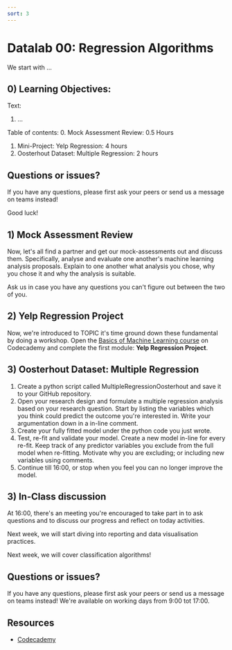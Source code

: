```yaml
---
sort: 3
---
```


# Datalab 00: Regression Algorithms

We start with ...

## 0) Learning Objectives:
Text:
1. ...

Table of contents:
0. Mock Assessment Review: 0.5 Hours
1. Mini-Project: Yelp Regression: 4 hours
2. Oosterhout Dataset: Multiple Regression: 2 hours

## Questions or issues?
If you have any questions, please first ask your peers or send us a message on teams instead!

Good luck!


## 1) Mock Assessment Review
Now, let's all find a partner and get our mock-assessments out and discuss them. Specifically, analyse and evaluate one another's machine learning analysis proposals. Explain to one another what analysis you chose, why you chose it and why the analysis is suitable.

Ask us in case you have any questions you can't figure out between the two of you.

## 2) Yelp Regression Project
Now, we're introduced to TOPIC it's time ground down these fundamental by doing a workshop. Open the [Basics of Machine Learning course](https://www.codecademy.com/learn/machine-learning) on Codecademy and complete the first module: **Yelp Regression Project**.


## 3) Oosterhout Dataset: Multiple Regression
1. Create a python script called MultipleRegressionOosterhout and save it to your GitHub repository.
2. Open your research design and formulate a multiple regression analysis based on your research question. Start by listing the variables which you think could predict the outcome you're interested in. Write your argumentation down in a in-line comment.
3. Create your fully fitted model under the python code you just wrote.
4. Test, re-fit and validate your model. Create a new model in-line for every re-fit. Keep track of any predictor variables you exclude from the full model when re-fitting. Motivate why you are excluding; or including new variables using comments.
5. Continue till 16:00, or stop when you feel you can no longer improve the model.

## 3) In-Class discussion
At 16:00, there's an meeting you're encouraged to take part in to ask questions and to discuss our progress and reflect on today activities.

Next week, we will start diving into reporting and data visualisation practices.

Next week, we will cover classification algorithms!

## Questions or issues?
If you have any questions, please first ask your peers or send us a message on teams instead! We're available on working days from 9:00 tot 17:00.

## Resources
- [Codecademy](https://www.codecademy.com/learn/machine-learning)
